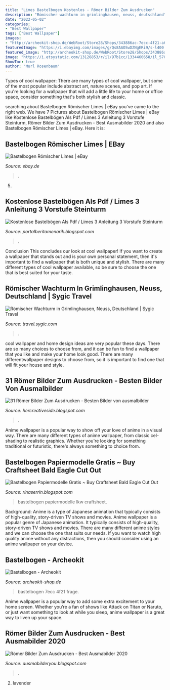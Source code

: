 ```yaml
---
title: "Limes Bastelbogen Kostenlos - Römer Bilder Zum Ausdrucken"
description: "Römischer wachturm in grimlinghausen, neuss, deutschland"
date: "2022-05-02"
categories:
- "Best Wallpaper"
tags: ["Best Wallpaper"]
images:
- "http://archeokit-shop.de/WebRoot/Store28/Shops/343886ac-7ecc-4f21-a6e6-8d52ce1feaea/5437/8817/DB32/624E/BCBF/0A48/3575/B0C2/bastelpaketalles_m.jpg"
featuredImage: "https://i.ebayimg.com/images/g/Qs8AAOSwDZNgERi9/s-l400.jpg"
featured_image: "http://archeokit-shop.de/WebRoot/Store28/Shops/343886ac-7ecc-4f21-a6e6-8d52ce1feaea/5437/8817/DB32/624E/BCBF/0A48/3575/B0C2/bastelpaketalles_m.jpg"
image: "https://i.etsystatic.com/13126853/r/il/97b1cc/1334460658/il_570xN.1334460658_64ee.jpg"
ShowToc: true
author: "Murl Rosenbaum"
---
```



Types of cool wallpaper:
There are many types of cool wallpaper, but some of the most popular include abstract art, nature scenes, and pop art. If you're looking for a wallpaper that will add a little life to your home or office space, consider something that's both stylish and classic.

	

		
searching about Bastelbogen Römischer Limes | eBay you've came to the right web. We have 7 Pictures about Bastelbogen Römischer Limes | eBay like Kostenlose Bastelbögen Als Pdf / Limes 3 Anleitung 3 Vorstufe Steinturm, Römer Bilder Zum Ausdrucken - Best Ausmabilder 2020 and also Bastelbogen Römischer Limes | eBay. Here it is:
		
    
## Bastelbogen Römischer Limes | EBay

<img loading=lazy src="https://i.ebayimg.com/images/g/Qs8AAOSwDZNgERi9/s-l400.jpg" onerror="this.onerror=null;this.src='https://tse1.mm.bing.net/th?id=OIP.NBI_1iI0I7F40VAj_4sbBgAAAA&amp;pid=15.1';" alt="Bastelbogen Römischer Limes | eBay">

_Source: ebay.de_

>. 

	

5.

    
## Kostenlose Bastelbögen Als Pdf / Limes 3 Anleitung 3 Vorstufe Steinturm

<img loading=lazy src="https://www.liveshopping-aktuell.de/wp-content/uploads/2014/04/feuerwehr-wels-gratis-bastelboegen-als-download-fuer.jpg" onerror="this.onerror=null;this.src='https://tse1.mm.bing.net/th?id=OIP.ofD0ER9ScQ5X_jDRBEPITgHaCY&amp;pid=15.1';" alt="Kostenlose Bastelbögen Als Pdf / Limes 3 Anleitung 3 Vorstufe Steinturm">

_Source: portalberitamenarik.blogspot.com_

>. 

	

Conclusion
This concludes our look at cool wallpaper! If you want to create a wallpaper that stands out and is your own personal statement, then it's important to find a wallpaper that is both unique and stylish. There are many different types of cool wallpaper available, so be sure to choose the one that is best suited for your taste.

    
## Römischer Wachturm In Grimlinghausen, Neuss, Deutschland | Sygic Travel

<img loading=lazy src="https://media-cdn.sygictraveldata.com/media/800x600/612664395a40232133447d33247d38313138363139393731" onerror="this.onerror=null;this.src='https://tse4.mm.bing.net/th?id=OIP.2yzeHfTSNMQkj1XiF-dAUAHaFj&amp;pid=15.1';" alt="Römischer Wachturm in Grimlinghausen, Neuss, Deutschland | Sygic Travel">

_Source: travel.sygic.com_

>. 

	

cool wallpaper and home design ideas are very popular these days. There are so many choices to choose from, and it can be fun to find a wallpaper that you like and make your home look good. There are many differentwallpaper designs to choose from, so it is important to find one that will fit your house and style.

    
## 31 Römer Bilder Zum Ausdrucken - Besten Bilder Von Ausmalbilder

<img loading=lazy src="https://i.etsystatic.com/13126853/r/il/97b1cc/1334460658/il_570xN.1334460658_64ee.jpg" onerror="this.onerror=null;this.src='https://tse4.mm.bing.net/th?id=OIP.IesfoNgz4XY2gr21xWIGugHaF4&amp;pid=15.1';" alt="31 Römer Bilder Zum Ausdrucken - Besten Bilder von ausmalbilder">

_Source: hercreativeside.blogspot.com_

>. 

	

Anime wallpaper is a popular way to show off your love of anime in a visual way. There are many different types of anime wallpaper, from classic cel-shading to realistic graphics. Whether you're looking for something traditional or futuristic, there's always something to choice from.

    
## Bastelbogen Papiermodelle Gratis ~ Buy Craftsheet Bald Eagle Cut Out

<img loading=lazy src="https://i.pinimg.com/originals/12/ee/20/12ee20fb5c3c8b2fbf29394feade1f24.jpg" onerror="this.onerror=null;this.src='https://tse3.mm.bing.net/th?id=OIP.otHrMzkSy_BlJR-kH35sKwHaKX&amp;pid=15.1';" alt="Bastelbogen Papiermodelle Gratis ~ Buy Craftsheet Bald Eagle Cut Out">

_Source: rinaserrin.blogspot.com_

>bastelbogen papiermodelle lkw craftsheet. 

	

Background: Anime is a type of Japanese animation that typically consists of high-quality, story-driven TV shows and movies.
Anime wallpaper is a popular genre of Japanese animation. It typically consists of high-quality, story-driven TV shows and movies. There are many different anime styles and we can choose the one that suits our needs. If you want to watch high quality anime without any distractions, then you should consider using an anime wallpaper on your device.

    
## Bastelbogen - Archeokit

<img loading=lazy src="http://archeokit-shop.de/WebRoot/Store28/Shops/343886ac-7ecc-4f21-a6e6-8d52ce1feaea/5437/8817/DB32/624E/BCBF/0A48/3575/B0C2/bastelpaketalles_m.jpg" onerror="this.onerror=null;this.src='https://tse1.mm.bing.net/th?id=OIP.a5307mauOEcEUZcZm5LveAAAAA&amp;pid=15.1';" alt="Bastelbogen - Archeokit">

_Source: archeokit-shop.de_

>bastelbogen 7ecc 4f21 frage. 

	

Anime wallpaper is a popular way to add some extra excitement to your home screen. Whether you’re a fan of shows like Attack on Titan or Naruto, or just want something to look at while you sleep, anime wallpaper is a great way to liven up your space.

    
## Römer Bilder Zum Ausdrucken - Best Ausmabilder 2020

<img loading=lazy src="http://www.kids-n-fun.de/kleurplaatjes/romeinen/thumb/romein_03.jpg" onerror="this.onerror=null;this.src='https://tse1.mm.bing.net/th?id=OIP.28YQeCJwqftZcbfeKXp__AAAAA&amp;pid=15.1';" alt="Römer Bilder Zum Ausdrucken - Best Ausmabilder 2020">

_Source: ausmabilderyou.blogspot.com_

>. 

	

2. lavender 

